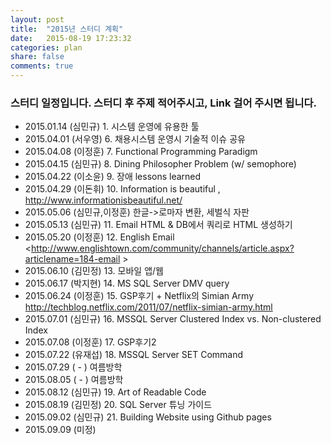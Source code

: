 ```yaml
---
layout: post
title:  "2015년 스터디 계획"
date:   2015-08-19 17:23:32
categories: plan
share: false
comments: true
---
```


### 스터디 일정입니다. 스터디 후 주제 적어주시고, Link 걸어 주시면 됩니다.

* 2015.01.14 (심민규) 1. 시스템 운영에 유용한 툴
* 2015.04.01 (서우영) 6. 채용시스템 운영시 기술적 이슈 공유
* 2015.04.08 (이정훈) 7. Functional Programming Paradigm
* 2015.04.15 (심민규) 8. Dining Philosopher Problem (w/ semophore)
* 2015.04.22 (이소윤) 9. 장애 lessons learned
* 2015.04.29 (이돈휘) 10. Information is beautiful , <http://www.informationisbeautiful.net/>
* 2015.05.06 (심민규,이정훈) 한글->로마자 변환, 세벌식 자판
* 2015.05.13 (심민규) 11. Email HTML & DB에서 쿼리로 HTML 생성하기
* 2015.05.20 (이정훈) 12. English Email <http://www.englishtown.com/community/channels/article.aspx?articlename=184-email >
* 2015.06.10 (김민정) 13. 모바일 앱/웹
* 2015.06.17 (박지현) 14. MS SQL Server DMV query
* 2015.06.24 (이정훈) 15. GSP후기 + Netflix의 Simian Army  <http://techblog.netflix.com/2011/07/netflix-simian-army.html>
* 2015.07.01 (심민규) 16. MSSQL Server Clustered Index vs. Non-clustered Index
* 2015.07.08 (이정훈) 17. GSP후기2   
* 2015.07.22 (유재섭) 18. MSSQL Server SET Command   
* 2015.07.29 ( - ) 여름방학  
* 2015.08.05 ( - ) 여름방학  
* 2015.08.12 (심민규) 19. Art of Readable Code       
* 2015.08.19 (김민정) 20. SQL Server 튜닝 가이드      
* 2015.09.02 (심민규) 21. Building Website using Github pages
* 2015.09.09 (미정)
